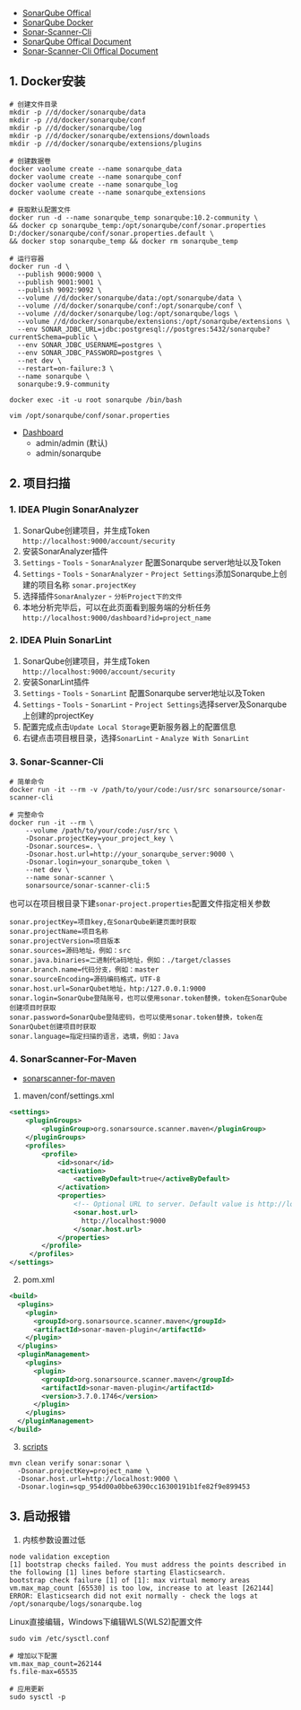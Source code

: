 - [SonarQube Offical](https://www.sonarsource.com/products/sonarqube/)
- [SonarQube Docker](https://hub.docker.com/_/sonarqube)
- [Sonar-Scanner-Cli](https://hub.docker.com/r/sonarsource/sonar-scanner-cli)
- [SonarQube Offical Document](https://docs.sonarsource.com/sonarqube/latest/requirements/prerequisites-and-overview/)
- [Sonar-Scanner-Cli Offical Document](https://docs.sonarsource.com/sonarqube/latest/analyzing-source-code/scanners/sonarscanner/)

## 1. Docker安装
```shell
# 创建文件目录
mkdir -p //d/docker/sonarqube/data
mkdir -p //d/docker/sonarqube/conf
mkdir -p //d/docker/sonarqube/log
mkdir -p //d/docker/sonarqube/extensions/downloads
mkdir -p //d/docker/sonarqube/extensions/plugins

# 创建数据卷
docker vaolume create --name sonarqube_data
docker vaolume create --name sonarqube_conf
docker vaolume create --name sonarqube_log
docker vaolume create --name sonarqube_extensions

# 获取默认配置文件
docker run -d --name sonarqube_temp sonarqube:10.2-community \
&& docker cp sonarqube_temp:/opt/sonarqube/conf/sonar.properties D:/docker/sonarqube/conf/sonar.properties.default \
&& docker stop sonarqube_temp && docker rm sonarqube_temp

# 运行容器
docker run -d \
  --publish 9000:9000 \
  --publish 9001:9001 \
  --publish 9092:9092 \
  --volume //d/docker/sonarqube/data:/opt/sonarqube/data \
  --volume //d/docker/sonarqube/conf:/opt/sonarqube/conf \
  --volume //d/docker/sonarqube/log:/opt/sonarqube/logs \
  --volume //d/docker/sonarqube/extensions:/opt/sonarqube/extensions \
  --env SONAR_JDBC_URL=jdbc:postgresql://postgres:5432/sonarqube?currentSchema=public \
  --env SONAR_JDBC_USERNAME=postgres \
  --env SONAR_JDBC_PASSWORD=postgres \
  --net dev \
  --restart=on-failure:3 \
  --name sonarqube \
  sonarqube:9.9-community

docker exec -it -u root sonarqube /bin/bash

vim /opt/sonarqube/conf/sonar.properties
```

- [Dashboard](http://localhost:9000)
  - admin/admin (默认)
  - admin/sonarqube

## 2. 项目扫描
### 1. IDEA Plugin SonarAnalyzer
1. SonarQube创建项目，并生成Token `http://localhost:9000/account/security`
2. 安装SonarAnalyzer插件
3. `Settings` - `Tools` - `SonarAnalyzer` 配置Sonarqube server地址以及Token
4. `Settings` - `Tools` - `SonarAnalyzer` - `Project Settings`添加Sonarqube上创建的项目名称 `sonar.projectKey` 
5. 选择插件`SonarAnalyzer` - `分析Project下的文件`
6. 本地分析完毕后，可以在此页面看到服务端的分析任务 `http://localhost:9000/dashboard?id=project_name`

### 2. IDEA Pluin SonarLint
1. SonarQube创建项目，并生成Token `http://localhost:9000/account/security`
2. 安装SonarLint插件
3. `Settings` - `Tools` - `SonarLint` 配置Sonarqube server地址以及Token
4. `Settings` - `Tools` - `SonarLint` - `Project Settings`选择server及Sonarqube上创建的projectKey
5. 配置完成点击`Update Local Storage`更新服务器上的配置信息
6. 右键点击项目根目录，选择`SonarLint` - `Analyze With SonarLint`

### 3. Sonar-Scanner-Cli
```shell
# 简单命令
docker run -it --rm -v /path/to/your/code:/usr/src sonarsource/sonar-scanner-cli

# 完整命令
docker run -it --rm \
    --volume /path/to/your/code:/usr/src \
    -Dsonar.projectKey=your_project_key \
    -Dsonar.sources=. \
    -Dsonar.host.url=http://your_sonarqube_server:9000 \
    -Dsonar.login=your_sonarqube_token \
    --net dev \
    --name sonar-scanner \
    sonarsource/sonar-scanner-cli:5
```

也可以在项目根目录下建`sonar-project.properties`配置文件指定相关参数
```properties
sonar.projectKey=项目key,在SonarQube新建页面时获取 
sonar.projectName=项目名称 
sonar.projectVersion=项目版本 
sonar.sources=源码地址，例如：src 
sonar.java.binaries=二进制代a码地址，例如：./target/classes 
sonar.branch.name=代码分支，例如：master 
sonar.sourceEncoding=源码编码格式，UTF-8 
sonar.host.url=SonarQubet地址，htp:/127.0.0.1:9000 
sonar.login=SonarQube登陆账号，也可以使用sonar.token替换，token在SonarQube创建项目时获取 
sonar.password=SonarQube登陆密码，也可以使用sonar.token替换，token在SonarQubet创建项目时获取 
sonar.language=指定扫描的语言，选填，例如：Java
```

### 4. SonarScanner-For-Maven
- [sonarscanner-for-maven](https://docs.sonarsource.com/sonarqube/9.9/analyzing-source-code/scanners/sonarscanner-for-maven/)

1. maven/conf/settings.xml
```xml
<settings>
    <pluginGroups>
        <pluginGroup>org.sonarsource.scanner.maven</pluginGroup>
    </pluginGroups>
    <profiles>
        <profile>
            <id>sonar</id>
            <activation>
                <activeByDefault>true</activeByDefault>
            </activation>
            <properties>
                <!-- Optional URL to server. Default value is http://localhost:9000 -->
                <sonar.host.url>
                  http://localhost:9000
                </sonar.host.url>
            </properties>
        </profile>
     </profiles>
</settings>
```

2. pom.xml
```xml
<build>
  <plugins>
    <plugin>
      <groupId>org.sonarsource.scanner.maven</groupId>
      <artifactId>sonar-maven-plugin</artifactId>
    </plugin>
  </plugins>
  <pluginManagement>
    <plugins>
      <plugin>
        <groupId>org.sonarsource.scanner.maven</groupId>
        <artifactId>sonar-maven-plugin</artifactId>
        <version>3.7.0.1746</version>
      </plugin>
    </plugins>
  </pluginManagement>
</build>
```

3. [scripts](http://localhost:9000/dashboard?id=project_name&selectedTutorial=local)
```shell
mvn clean verify sonar:sonar \
  -Dsonar.projectKey=project_name \
  -Dsonar.host.url=http://localhost:9000 \
  -Dsonar.login=sqp_954d00a0bbe6390cc16300191b1fe82f9e899453
```

## 3. 启动报错
1. 内核参数设置过低
```shell
node validation exception
[1] bootstrap checks failed. You must address the points described in the following [1] lines before starting Elasticsearch.
bootstrap check failure [1] of [1]: max virtual memory areas vm.max_map_count [65530] is too low, increase to at least [262144]
ERROR: Elasticsearch did not exit normally - check the logs at /opt/sonarqube/logs/sonarqube.log
```

Linux直接编辑，Windows下编辑WLS(WLS2)配置文件
```shell
sudo vim /etc/sysctl.conf

# 增加以下配置
vm.max_map_count=262144
fs.file-max=65535

# 应用更新
sudo sysctl -p
```
